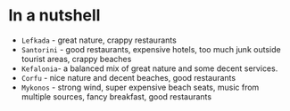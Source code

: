 
# In a nutshell

* `Lefkada` - great nature, crappy restaurants
* `Santorini` - good restaurants, expensive hotels, too much junk outside tourist areas, crappy beaches
* `Kefalonia`- a balanced mix of great nature and some decent services.
* `Corfu` - nice nature and decent beaches, good restaurants
* `Mykonos` - strong wind, super expensive beach seats, music from multiple sources, fancy breakfast, good restaurants
